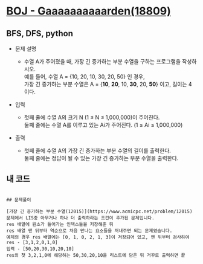 [BOJ - Gaaaaaaaaaarden(18809)](https://www.acmicpc.net/problem/18809)
===

BFS, DFS, python
---

* 문제 설명
  - 수열 A가 주어졌을 때, 가장 긴 증가하는 부분 수열을 구하는 프로그램을 작성하시오.  
  예를 들어, 수열 A = {10, 20, 10, 30, 20, 50} 인 경우,  
  가장 긴 증가하는 부분 수열은 A = {**10**, **20**, 10, **30**, 20, **50**} 이고, 길이는 4이다.
  
   

* 입력  
  - 첫째 줄에 수열 A의 크기 N (1 ≤ N ≤ 1,000,000)이 주어진다.  
  둘째 줄에는 수열 A를 이루고 있는 Ai가 주어진다. (1 ≤ Ai ≤ 1,000,000)


* 출력  
  - 첫째 줄에 수열 A의 가장 긴 증가하는 부분 수열의 길이를 출력한다.  
  둘째 줄에는 정답이 될 수 있는 가장 긴 증가하는 부분 수열을 출력한다.  
  
  
## 내 코드


<script src="https://gist.github.com/shg9411/25b982843d30c833bd6c8ef5fc8c2e47.js"></script>


```
 
## 문제풀이  
  
[가장 긴 증가하는 부분 수열(12015)](https://www.acmicpc.net/problem/12015) 문제에서 LIS중 아무거나 하나 더 출력하라는 조건이 추가된 문제입니다.  
res 배열에 원소가 들어가는 인덱스들을 저장해준 뒤  
res 배열 맨 뒤부터 역순으로 처음 만나는 요소들을 꺼내주면 되는 문제였습니다.
예제의 경우 res 배열에는 [0, 1, 0, 2, 1, 3]이 저장되어 있고, 맨 뒤부터 검사하여  
res - [3,1,2,0,1,0]  
입력 - [50,20,30,10,20,10]  
res의 첫 3,2,1,0에 해당하는 50,30,20,10을 리스트에 담은 뒤 거꾸로 출력하면 끝
